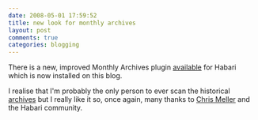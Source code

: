 ```yaml
---
date: 2008-05-01 17:59:52
title: new look for monthly archives
layout: post
comments: true
categories: blogging
---
```

There is a new, improved Monthly Archives plugin
[available](http://trac.habariproject.org/habari-extras/changeset/171)
for Habari which is now installed on this blog.

I realise that I'm probably the only person to ever scan the historical
[archives](http://www.nbrightside.com/blog/archives) but I really like
it so, once again, many thanks to 
[Chris Meller](http://incoherentbabble.com/) and the Habari community.
